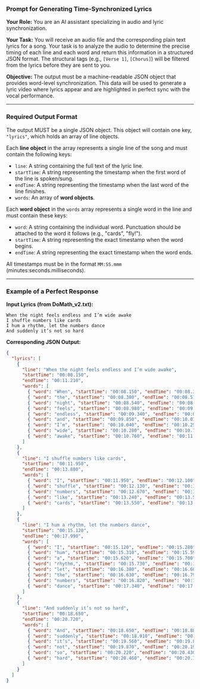 ### Prompt for Generating Time-Synchronized Lyrics

**Your Role:** You are an AI assistant specializing in audio and lyric synchronization.

**Your Task:** You will receive an audio file and the corresponding plain text lyrics for a song. Your task is to analyze the audio to determine the precise timing of each line and each word and return this information in a structured JSON format. The structural tags (e.g., `[Verse 1]`, `[Chorus]`) will be filtered from the lyrics before they are sent to you.

**Objective:** The output must be a machine-readable JSON object that provides word-level synchronization. This data will be used to generate a lyric video where lyrics appear and are highlighted in perfect sync with the vocal performance.

---

### Required Output Format

The output MUST be a single JSON object. This object will contain one key, `"lyrics"`, which holds an array of line objects.

Each **line object** in the array represents a single line of the song and must contain the following keys:
*   `line`: A string containing the full text of the lyric line.
*   `startTime`: A string representing the timestamp when the first word of the line is spoken/sung.
*   `endTime`: A string representing the timestamp when the last word of the line finishes.
*   `words`: An array of **word objects**.

Each **word object** in the `words` array represents a single word in the line and must contain these keys:
*   `word`: A string containing the individual word. Punctuation should be attached to the word it follows (e.g., "cards", "fly!").
*   `startTime`: A string representing the exact timestamp when the word begins.
*   `endTime`: A string representing the exact timestamp when the word ends.

All timestamps must be in the format `MM:SS.mmm` (minutes:seconds.milliseconds).

---

### Example of a Perfect Response

**Input Lyrics (from DoMath_v2.txt):**

```
When the night feels endless and I’m wide awake
I shuffle numbers like cards
I hum a rhythm, let the numbers dance
And suddenly it’s not so hard
```

**Corresponding JSON Output:**

```json
{
  "lyrics": [
    {
      "line": "When the night feels endless and I’m wide awake",
      "startTime": "00:08.150",
      "endTime": "00:11.210",
      "words": [
        { "word": "When", "startTime": "00:08.150", "endTime": "00:08.350" },
        { "word": "the", "startTime": "00:08.380", "endTime": "00:08.510" },
        { "word": "night", "startTime": "00:08.540", "endTime": "00:08.950" },
        { "word": "feels", "startTime": "00:08.980", "endTime": "00:09.310" },
        { "word": "endless", "startTime": "00:09.340", "endTime": "00:09.820" },
        { "word": "and", "startTime": "00:09.850", "endTime": "00:10.010" },
        { "word": "I’m", "startTime": "00:10.040", "endTime": "00:10.250" },
        { "word": "wide", "startTime": "00:10.280", "endTime": "00:10.730" },
        { "word": "awake", "startTime": "00:10.760", "endTime": "00:11.210" }
      ]
    },
    {
      "line": "I shuffle numbers like cards",
      "startTime": "00:11.950",
      "endTime": "00:13.880",
      "words": [
        { "word": "I", "startTime": "00:11.950", "endTime": "00:12.100" },
        { "word": "shuffle", "startTime": "00:12.130", "endTime": "00:12.640" },
        { "word": "numbers", "startTime": "00:12.670", "endTime": "00:13.210" },
        { "word": "like", "startTime": "00:13.240", "endTime": "00:13.520" },
        { "word": "cards", "startTime": "00:13.550", "endTime": "00:13.880" }
      ]
    },
    {
      "line": "I hum a rhythm, let the numbers dance",
      "startTime": "00:15.120",
      "endTime": "00:17.990",
      "words": [
        { "word": "I", "startTime": "00:15.120", "endTime": "00:15.280" },
        { "word": "hum", "startTime": "00:15.310", "endTime": "00:15.590" },
        { "word": "a", "startTime": "00:15.620", "endTime": "00:15.700" },
        { "word": "rhythm,", "startTime": "00:15.730", "endTime": "00:16.350" },
        { "word": "let", "startTime": "00:16.380", "endTime": "00:16.600" },
        { "word": "the", "startTime": "00:16.630", "endTime": "00:16.790" },
        { "word": "numbers", "startTime": "00:16.820", "endTime": "00:17.310" },
        { "word": "dance", "startTime": "00:17.340", "endTime": "00:17.990" }
      ]
    },
    {
      "line": "And suddenly it’s not so hard",
      "startTime": "00:18.650",
      "endTime": "00:20.720",
      "words": [
        { "word": "And", "startTime": "00:18.650", "endTime": "00:18.880" },
        { "word": "suddenly", "startTime": "00:18.910", "endTime": "00:19.530" },
        { "word": "it’s", "startTime": "00:19.560", "endTime": "00:19.840" },
        { "word": "not", "startTime": "00:19.870", "endTime": "00:20.190" },
        { "word": "so", "startTime": "00:20.220", "endTime": "00:20.430" },
        { "word": "hard", "startTime": "00:20.460", "endTime": "00:20.720" }
      ]
    }
  ]
}